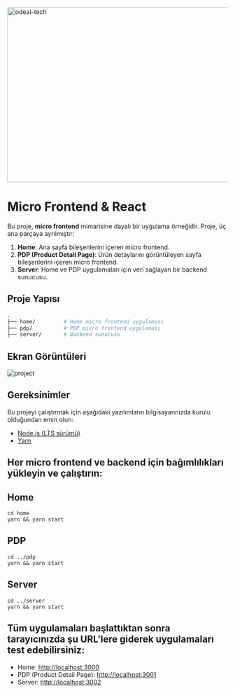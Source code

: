 
<img src="https://github.com/user-attachments/assets/7228b191-b7f0-47c4-b431-6f558089cdc7" alt="odeal-tech" width="1500" height="400">



#  Micro Frontend & React

Bu proje, **micro frontend** mimarisine dayalı bir uygulama örneğidir. Proje, üç ana parçaya ayrılmıştır:

1. **Home**: Ana sayfa bileşenlerini içeren micro frontend.
2. **PDP (Product Detail Page)**: Ürün detaylarını görüntüleyen sayfa bileşenlerini içeren micro frontend.
3. **Server**: Home ve PDP uygulamaları için veri sağlayan bir backend sunucusu.

## Proje Yapısı

```bash
.
├── home/         # Home micro frontend uygulaması
├── pdp/          # PDP micro frontend uygulaması
├── server/       # Backend sunucusu

```
## Ekran Görüntüleri


![project](https://github.com/user-attachments/assets/308bfadf-e158-41c4-868d-810264491a40)




## Gereksinimler
Bu projeyi çalıştırmak için aşağıdaki yazılımların bilgisayarınızda kurulu olduğundan emin olun:

- [Node.js (LTS sürümü)](https://nodejs.org/)
- [Yarn](https://classic.yarnpkg.com/en/docs/install/#windows-stable)


## Her micro frontend ve backend için bağımlılıkları yükleyin ve çalıştırın:

## Home

```
cd home
yarn && yarn start
```

## PDP

```
cd ../pdp
yarn && yarn start
```

## Server

```
cd ../server
yarn && yarn start
```


## Tüm uygulamaları başlattıktan sonra tarayıcınızda şu URL'lere giderek uygulamaları test edebilirsiniz:

- Home: [http://localhost:3000](http://localhost:3000)
- PDP (Product Detail Page): [http://localhost:3001](http://localhost:3001)
- Server: [http://localhost:3002](http://localhost:3002)
